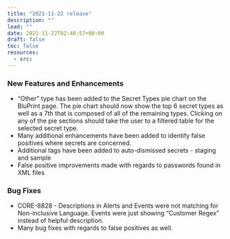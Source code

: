```yaml
---
title: "2021-11-22 release"
description: ""
lead: ""
date: 2021-11-22T02:48:57+00:00
draft: false
toc: false
resources:
  - src:
---
```


### New Features and Enhancements

- “Other” type has been added to the Secret Types pie chart on the BluPrint page. The pie chart should now show the top 6 secret types as well as a 7th that is composed of all of the remaining types. Clicking on any of the pie sections should take the user to a filtered table for the selected secret type.
- Many additional enhancements have been added to identify false positives where secrets are concerned.
- Additional tags have been added to auto-dismissed secrets - staging and sample
- False positive improvements made with regards to passwords found in XML files

### Bug Fixes

- CORE-8828 - Descriptions in Alerts and Events were not matching for Non-inclusive Language. Events were just showing “Customer Regex” instead of helpful description.
- Many bug fixes with regards to false positives as well.
